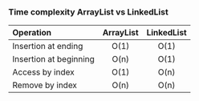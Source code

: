 ### Time complexity ArrayList vs LinkedList
| Operation              | ArrayList | LinkedList |
| :--------------------- | :-------: | :--------: |
| Insertion at ending    |   O(1)    |    O(1)    |
| Insertion at beginning |   O(n)    |    O(1)    |
| Access by index        |   O(1)    |    O(n)    |
| Remove by index        |   O(n)    |    O(n)    |
